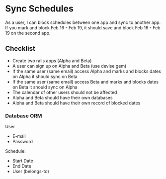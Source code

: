 # Sync Schedules 

As a user, I can block schedules between one app and sync to another app.
If you mark and block Feb 16 - Feb 19, it should save and block Feb 16 - Feb 19 on the second app.

## Checklist

- Create two rails apps (Alpha and Beta)
- A user can sign up on Alpha and Beta (use devise gem)
- If the same user (same email) access Alpha and marks and blocks dates on Alpha it should sync on Beta
- If the same user (same email) access Beta and marks and blocks dates on Beta it should sync on Alpha
- The calendar of other users should not be affected
- Alpha and Beta should have their own databases
- Alpha and Beta should have their own record of blocked dates

### Database ORM

User
- E-mail
- Password

Schedule: 
- Start Date
- End Date
- User (belongs-to)

